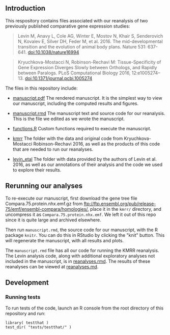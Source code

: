 ## Introduction

This respository contains files associated with our reanalysis of two
previously published comparative gene expression studies:

> Levin M, Anavy L, Cole AG, Winter E, Mostov N, Khair S, Senderovich N, Kovalev E, Silver DH, Feder M, et al. 2016. The mid-developmental transition and the evolution of animal body plans. Nature 531: 637-641. [doi:10.1038/nature16994](http://dx.doi.org/10.1038/nature16994)

> Kryuchkova-Mostacci N, Robinson-Rechavi M: Tissue-Specificity of Gene Expression Diverges Slowly between Orthologs, and Rapidly between Paralogs. PLoS Computational Biology 2016, 12:e1005274–13. [doi:10.1371/journal.pcbi.1005274](http://dx.doi.org/10.1371/journal.pcbi.1005274)

The files in this repository include:

- [manuscript.pdf](./manuscript.pdf?raw=true) The rendered manuscript. It is the simplest way to view our manuscript, including the computed results and figures.

- [manuscript.rmd](./manuscript.rmd) The manuscript text and source code for our reanalysis. This is the file we edited as we wrote the manuscript.

- [functions.R](./functions.R) Custom functions required to execute the manuscript.

- [kmrr](./kmrr) The folder with the data and original code from Kryuchkova-Mostacci Robinson-Rechavi 2016, as well as the products of this code that are needed to run our reanalyses.

- [levin_etal](./levin_etal) The folder with data provided by the authors of Levin et al. 2016, as well as our annotations of their analysis and the code we used to explore their results.

## Rerunning our analyses

To re-execute our manuscript, first download the gene tree file Compara.75.protein.nhx.emf.gz from ftp://ftp.ensembl.org/pub/release-75/emf/ensembl-compara/homologies/, place it in the `kmrr/` directory, and uncompress it as `Compara.75.protein.nhx.emf`. We left it out of this repo since it is quite large and archived elsewhere.

Then run `manuscript.rmd`, the source code for our manuscript, with the R package `knitr`. You can do this in RStudio by clicking the "knit" button. This will regenerate the manuscript, with all results and plots.

The `manuscript.rmd` file has all our code for running the KMRR reanalysis. The Levin analysis code, along with additional exploratory analyses not included in the manuscript, is in [reanalyses.rmd](./levin_etal/reanalyses.rmd). The results of these reanalyses can be viewed at [reanalyses.md](./levin_etal/reanalyses.md).

## Development

### Running tests

To run tests of the code, launch an R console from the root directory of this
repository and run:

    library( testthat )
    test_dir( "tests/testthat/" )
